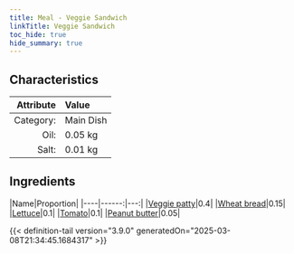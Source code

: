 ```yaml
---
title: Meal - Veggie Sandwich
linkTitle: Veggie Sandwich
toc_hide: true
hide_summary: true
---
```

<!-- This is generated by the MarsSim HelpGenertor, do not edit. -->


## Characteristics

| Attribute   | Value |
|--------:|:------|
|Category:|Main Dish|
|Oil:|0.05 kg|
|Salt:|0.01 kg|

## Ingredients

|Name|Proportion|
|----|------:|---:|
|[Veggie patty](/docs/definitions/resource/veggie-patty)|0.4|
|[Wheat bread](/docs/definitions/resource/wheat-bread)|0.15|
|[Lettuce](/docs/definitions/resource/lettuce)|0.1|
|[Tomato](/docs/definitions/resource/tomato)|0.1|
|[Peanut butter](/docs/definitions/resource/peanut-butter)|0.05|




{{< definition-tail version="3.9.0" generatedOn="2025-03-08T21:34:45.1684317" >}}

